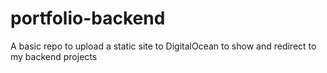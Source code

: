 # portfolio-backend
A basic repo to upload a static site to DigitalOcean to show and redirect to my backend projects
